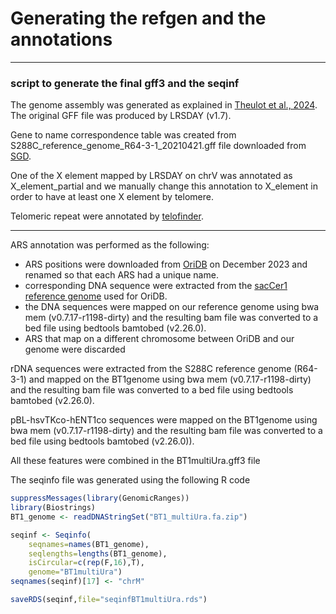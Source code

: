 # Generating the refgen and the annotations  
***
### script to generate the final gff3 and the seqinf  

The genome assembly was generated as explained in [Theulot et al., 2024](https://doi.org/10.1101/2024.07.05.602252). The original GFF file was produced by LRSDAY (v1.7).

Gene to name correspondence table was created from S288C_reference_genome_R64-3-1_20210421.gff file downloaded from [SGD](http://sgd-archive.yeastgenome.org/sequence/S288C_reference/genome_releases/S288C_reference_genome_R64-3-1_20210421.tgz). 

One of the X element mapped by LRSDAY on chrV was annotated as X_element_partial and we manually change this annotation to X_element in order to have at least one X element by telomere. 

Telomeric repeat were annotated by [telofinder](https://github.com/GillesFischerSorbonne/telofinder). 

***

ARS annotation was performed as the following:  
- ARS positions were downloaded from [OriDB](http://cerevisiae.oridb.org/) on December 2023 and renamed so that each ARS had a unique name.  
- corresponding DNA sequence were extracted from the [sacCer1 reference genome](https://www.ncbi.nlm.nih.gov/geo/download/?acc=GSE36045&format=file&file=GSE36045%5FsacCer1%5FOct2003%2Efa%2Egz) used for OriDB.
- the DNA sequences were mapped on our reference genome using bwa mem (v0.7.17-r1198-dirty) and the resulting bam file was converted to a bed file using bedtools bamtobed (v2.26.0).  
- ARS that map on a different chromosome between OriDB and our genome were discarded

rDNA sequences were extracted from the S288C reference genome (R64-3-1) and mapped on the BT1genome using bwa mem (v0.7.17-r1198-dirty) and the resulting bam file was converted to a bed file using bedtools bamtobed (v2.26.0). 

pBL-hsvTKco-hENT1co sequences were mapped on the BT1genome using bwa mem (v0.7.17-r1198-dirty) and the resulting bam file was converted to a bed file using bedtools bamtobed (v2.26.0)). 

All these features were combined in the BT1multiUra.gff3 file

The seqinfo file was generated using the following R code

```R
suppressMessages(library(GenomicRanges))  
library(Biostrings)  
BT1_genome <- readDNAStringSet("BT1_multiUra.fa.zip")  

seqinf <- Seqinfo(  
	seqnames=names(BT1_genome),  
	seqlengths=lengths(BT1_genome),  
	isCircular=c(rep(F,16),T),  
	genome="BT1multiUra")  
seqnames(seqinf)[17] <- "chrM"  

saveRDS(seqinf,file="seqinfBT1multiUra.rds")  
```

